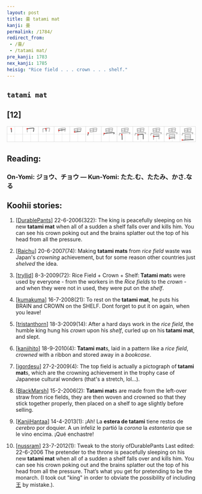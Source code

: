 ```yaml
---
layout: post
title: 畳 tatami mat
kanji: 畳
permalink: /1784/
redirect_from:
 - /畳/
 - /tatami mat/
pre_kanji: 1783
nex_kanji: 1785
heisig: "Rice field . . . crown . . . shelf."
---
```


## `tatami mat`

## [12]

<div class="stroke"><img src="../images/E795B3.png" /></div>

## Reading:

### On-Yomi: ジョウ、チョウ &mdash; Kun-Yomi: たた.む、たたみ、かさ.なる

## Koohii stories:

1) [<a href="http://kanji.koohii.com/profile/DurablePants">DurablePants</a>] 22-6-2006(322): The king is peacefully sleeping on his new<strong> tatami mat</strong> when all of a sudden a shelf falls over and kills him. You can see his crown poking out and the brains splatter out the top of his head from all the pressure. 

2) [<a href="http://kanji.koohii.com/profile/Raichu">Raichu</a>] 20-6-2007(74): Making <strong>tatami mats</strong> from <em>rice field</em> waste was Japan&#039;s <em>crowning</em> achievement, but for some reason other countries just <em>shelved</em> the idea. 

3) [<a href="http://kanji.koohii.com/profile/tryllid">tryllid</a>] 8-3-2009(72): Rice Field + Crown + Shelf:<strong> Tatami mat</strong>s were used by everyone - from the workers in the <em>Rice fields</em> to the <em>crown</em> - and when they were not in used, they were put on the <em>shelf</em>. 

4) [<a href="http://kanji.koohii.com/profile/kumakuma">kumakuma</a>] 16-7-2008(21): To rest on the<strong> tatami mat</strong>, he puts his BRAIN and CROWN on the SHELF. Dont forget to put it on again, when you leave! 

5) [<a href="http://kanji.koohii.com/profile/tristanthorn">tristanthorn</a>] 18-3-2009(14): After a hard days work in the <em>rice field</em>, the humble king hung his <em>crown</em> upon his <em>shelf</em>, curled up on his<strong> tatami mat</strong>, and slept. 

6) [<a href="http://kanji.koohii.com/profile/kanjihito">kanjihito</a>] 18-9-2010(4): <strong>Tatami mat</strong>s, laid in a pattern like a <em>rice field</em>, <em>crowned</em> with a ribbon and stored away in a <em>bookcase</em>. 

7) [<a href="http://kanji.koohii.com/profile/igordesu">igordesu</a>] 27-2-2009(4): The top field is actually a pictograph of<strong> tatami mat</strong>s, which are the crowning achievement in the trophy case of Japanese cultural wonders (that&#039;s a stretch, lol...). 

8) [<a href="http://kanji.koohii.com/profile/BlackMarsh">BlackMarsh</a>] 15-2-2006(2): <strong>Tatami mat</strong>s are made from the left-over straw from rice fields, they are then woven and crowned so that they stick together properly, then placed on a shelf to age slightly before selling. 

9) [<a href="http://kanji.koohii.com/profile/KanjiHantaa">KanjiHantaa</a>] 14-4-2013(1): ¡Ah! La <strong>estera de tatami</strong> tiene restos de <em>cerebro</em> por doquier. A un infeliz le partió la <em>corona</em> la <em>estantería</em> que se le vino encima. ¡Qué enchastre! 

10) [<a href="http://kanji.koohii.com/profile/nussram">nussram</a>] 23-7-2012(1): Tweak to the storiy ofDurablePants Last edited: 22-6-2006 The pretender to the throne is peacefully sleeping on his new<strong> tatami mat</strong> when all of a sudden a shelf falls over and kills him. You can see his crown poking out and the brains splatter out the top of his head from all the pressure. That’s what you get for pretending to be the monarch. (I took out &quot;king&quot; in order to obviate the possibility of including   <a href="http://jisho.org/kanji/details/王">王</a>   by mistake.). 
